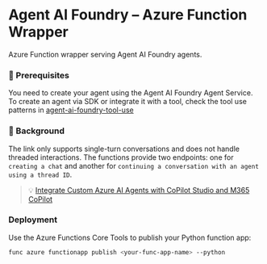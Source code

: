 # Agent AI Foundry – Azure Function Wrapper

Azure Function wrapper serving Agent AI Foundry agents.

### 🔧 Prerequisites

You need to create your agent using the Agent AI Foundry Agent Service. To create an agent via SDK or integrate it with a tool, check the tool use patterns in [agent-ai-foundry-tool-use](https://github.com/kimtth/agent-ai-foundry-tool-use)

### 🔧 Background

The link only supports single-turn conversations and does not handle threaded interactions. The functions provide two endpoints: one for `creating a chat` and another for `continuing a conversation with an agent using a thread ID`.

> 💡 [Integrate Custom Azure AI Agents with CoPilot Studio and M365 CoPilot](https://techcommunity.microsoft.com/blog/aiplatformblog/integrate-custom-azure-ai-agents-with-copilot-studio-and-m365-copilot/4405070)

###  Deployment

Use the Azure Functions Core Tools to publish your Python function app:

```bash
func azure functionapp publish <your-func-app-name> --python
```
